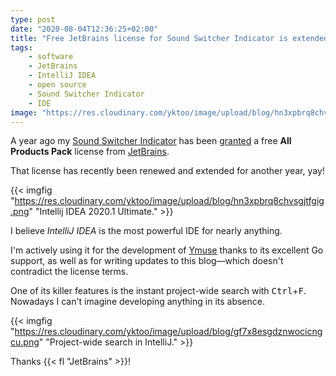 ```yaml
---
type: post
date: "2020-08-04T12:36:25+02:00"
title: "Free JetBrains license for Sound Switcher Indicator is extended!"
tags:
    - software
    - JetBrains
    - IntelliJ IDEA
    - open source
    - Sound Switcher Indicator
    - IDE
image: "https://res.cloudinary.com/yktoo/image/upload/blog/hn3xpbrq8chvsgjtfgig.png"
---
```


A year ago my [Sound Switcher Indicator](/software/sound-switcher-indicator) has been [granted](0359) a free **All Products Pack** license from [JetBrains](https://www.jetbrains.com/?from=SoundSwitcherIndicator).

That license has recently been renewed and extended for another year, yay!

<!--more-->

{{< imgfig "https://res.cloudinary.com/yktoo/image/upload/blog/hn3xpbrq8chvsgjtfgig.png" "Intellij IDEA 2020.1 Ultimate." >}}

I believe *IntelliJ IDEA* is the most powerful IDE for nearly anything.

I'm actively using it for the development of [Ymuse](/software/ymuse) thanks to its excellent Go support, as well as for writing updates to this blog—which doesn't contradict the license terms.

One of its killer features is the instant project-wide search with <kbd>Ctrl</kbd>+<kbd>F</kbd>. Nowadays I can't imagine developing anything in its absence.

{{< imgfig "https://res.cloudinary.com/yktoo/image/upload/blog/gf7x8esgdznwocicngcu.png" "Project-wide search in IntelliJ." >}}

Thanks {{< fl "JetBrains" >}}!
